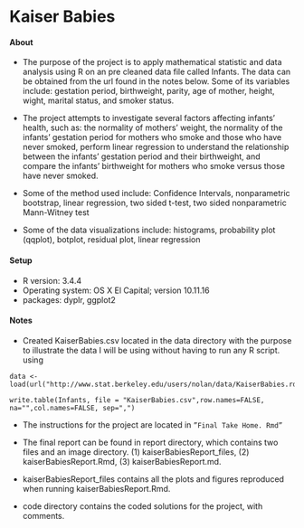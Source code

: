 #  Kaiser Babies 

#### About

* The purpose of the project is to apply mathematical statistic and data analysis using R on an pre cleaned data file called Infants. The data can be obtained from the url found in the notes below. Some of its variables include: gestation period, birthweight, parity, age of mother, height, wight, marital status, and smoker status. 

* The project attempts to investigate several factors affecting infants’ health, such as:  the normality of mothers’ weight, the normality of the infants’ gestation period for mothers who smoke and those who have never smoked,  perform linear regression to understand the relationship between the infants’ gestation period and their birthweight, and compare the infants’ birthweight for mothers who smoke versus those have never smoked. 

* Some of the method used include: Confidence Intervals, nonparametric bootstrap, linear regression, two sided t-test, two sided nonparametric Mann-Witney test

* Some of the data visualizations include: histograms, probability plot (qqplot), botplot, residual plot, linear regression 


#### Setup
* R version: 3.4.4
* Operating system: OS X  El Capital; version 10.11.16
* packages: dyplr, ggplot2



#### Notes 

* Created KaiserBabies.csv located in the data directory with the purpose to illustrate the data I will be using without having to run any R script. using 

```
data <- load(url("http://www.stat.berkeley.edu/users/nolan/data/KaiserBabies.rda"))

write.table(Infants, file = "KaiserBabies.csv",row.names=FALSE, na="",col.names=FALSE, sep=",")
```

* The instructions for the project are located in `”Final Take Home. Rmd”`

* The final report can be found in report directory, which contains two files and an image directory.  (1) kaiserBabiesReport_files, (2) kaiserBabiesReport.Rmd, (3) kaiserBabiesReport.md. 

* kaiserBabiesReport_files contains all the plots and figures reproduced when running   kaiserBabiesReport.Rmd. 

* code directory contains the coded solutions for the project, with comments.
